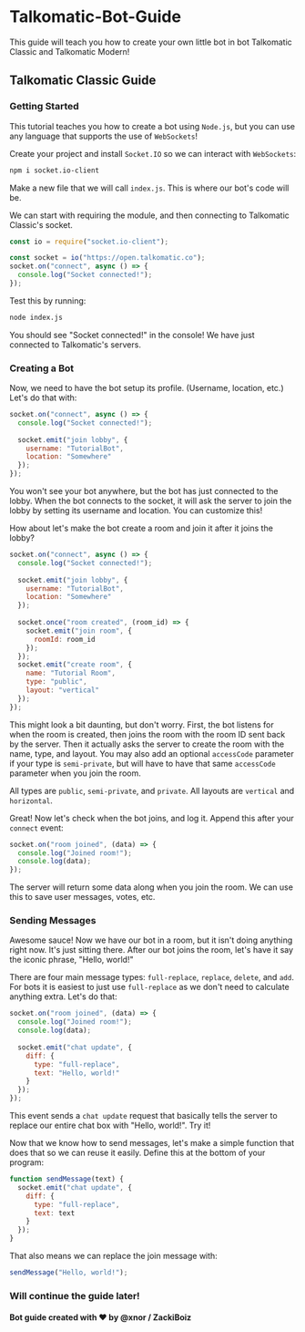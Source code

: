 # Talkomatic-Bot-Guide

This guide will teach you how to create your own little bot in bot Talkomatic Classic and Talkomatic Modern!

## Talkomatic Classic Guide

### Getting Started

This tutorial teaches you how to create a bot using `Node.js`, but you can use any language that supports the use of `WebSockets`!

Create your project and install `Socket.IO` so we can interact with `WebSockets`:
```sh
npm i socket.io-client
```
Make a new file that we will call `index.js`. This is where our bot's code will be.

We can start with requiring the module, and then connecting to Talkomatic Classic's socket.

```js
const io = require("socket.io-client");

const socket = io("https://open.talkomatic.co");
socket.on("connect", async () => {
  console.log("Socket connected!");
});
```

Test this by running:
```sh
node index.js
```
You should see "Socket connected!" in the console! We have just connected to Talkomatic's servers.

### Creating a Bot

Now, we need to have the bot setup its profile. (Username, location, etc.) Let's do that with:
```js
socket.on("connect", async () => {
  console.log("Socket connected!");
  
  socket.emit("join lobby", {
    username: "TutorialBot",
    location: "Somewhere"
  });
});
```
You won't see your bot anywhere, but the bot has just connected to the lobby. When the bot connects to the socket, it will ask the server to join the lobby by setting its username and location. You can customize this!

How about let's make the bot create a room and join it after it joins the lobby?
```js
socket.on("connect", async () => {
  console.log("Socket connected!");
  
  socket.emit("join lobby", {
    username: "TutorialBot",
    location: "Somewhere"
  });
  
  socket.once("room created", (room_id) => {
    socket.emit("join room", {
      roomId: room_id
    });
  });
  socket.emit("create room", {
    name: "Tutorial Room",
    type: "public",
    layout: "vertical"
  });
});
```

This might look a bit daunting, but don't worry. First, the bot listens for when the room is created, then joins the room with the room ID sent back by the server. Then it actually asks the server to create the room with the name, type, and layout. You may also add an optional `accessCode` parameter if your type is `semi-private`, but will have to have that same `accessCode` parameter when you join the room.

All types are `public`, `semi-private`, and `private`. All layouts are `vertical` and `horizontal`.

Great! Now let's check when the bot joins, and log it. Append this after your `connect` event:
```js
socket.on("room joined", (data) => {
  console.log("Joined room!");
  console.log(data);
});
```
The server will return some data along when you join the room. We can use this to save user messages, votes, etc.

### Sending Messages

Awesome sauce! Now we have our bot in a room, but it isn't doing anything right now. It's just sitting there. After our bot joins the room, let's have it say the iconic phrase, "Hello, world!"

There are four main message types: `full-replace`, `replace`, `delete`, and `add`. For bots it is easiest to just use `full-replace` as we don't need to calculate anything extra. Let's do that:

```js
socket.on("room joined", (data) => {
  console.log("Joined room!");
  console.log(data);
  
  socket.emit("chat update", {
    diff: {
      type: "full-replace",
      text: "Hello, world!"
    }
  });
});
```
This event sends a `chat update` request that basically tells the server to replace our entire chat box with "Hello, world!". Try it!

Now that we know how to send messages, let's make a simple function that does that so we can reuse it easily. Define this at the bottom of your program:

```js
function sendMessage(text) {
  socket.emit("chat update", {
    diff: {
      type: "full-replace",
      text: text
    }
  });
}
```
That also means we can replace the join message with:

```js
sendMessage("Hello, world!");
```

### Will continue the guide later!

#### Bot guide created with :heart: by @xnor / ZackiBoiz
